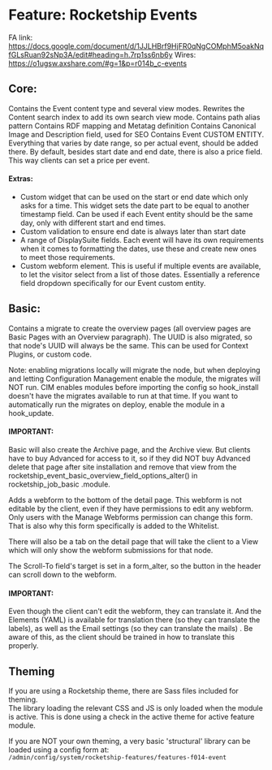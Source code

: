 # Feature: Rocketship Events

FA link:  
https://docs.google.com/document/d/1JJLHBrf9HjFR0qNgCOMphM5oakNqfGLsRuan92sNp3A/edit#heading=h.7rp1ss6nb6y
Wires:  
https://o1ugsw.axshare.com/#g=1&p=r014b_c-events

## Core:
Contains the Event content type and several view modes. 
Rewrites the Content search index to add its own search view mode.
Contains path alias pattern
Contains RDF mapping and Metatag definition
Contains Canonical Image and Description field, used for SEO
Contains Event CUSTOM ENTITY. 
Everything that varies by date range, so per actual event, should be added 
there.
By default, besides start date and end date, there is also a price field. 
This way clients can set a price per event.

#### Extras:
* Custom widget that can be used on the start or end date which only asks for
 a time. This widget
sets the date part to be equal to another timestamp field. Can be used if 
each Event entity should be the same day, only with different start and end 
times.
* Custom validation to ensure end date is always later than start date
* A range of DisplaySuite fields. Each event will have its own requirements 
when it comes to formatting the dates, use these and create new ones to meet 
those requirements. 
* Custom webform element. This is useful if multiple events are available, to let the visitor select from a list of those dates. Essentially a reference field dropdown specifically for our Event custom entity.

## Basic:
Contains a migrate to create the overview pages (all overview pages are Basic
 Pages with an Overview paragraph). The UUID is also migrated, so that node's
  UUID will always be the same. This can be used for Context Plugins, or 
  custom code.

Note: enabling migrations locally will migrate the node, but when deploying 
and letting Configuration Management enable the module, the migrates will NOT
 run. CIM enables modules before importing the config so hook_install doesn't
  have the migrates available to run at that time. If you want to automatically
run the migrates on deploy, enable the module in a hook_update.

#### IMPORTANT:
Basic will also create the Archive page, and the Archive view. But clients 
have to buy Advanced for access to it, so if they did NOT buy Advanced delete
 that page after site installation and remove that view from the 
 rocketship_event_basic_overview_field_options_alter() in rocketship_job_basic
 .module.

Adds a webform to the bottom of the detail page. This webform is not
 editable by the client, even if they have permissions to edit any webform. 
 Only users with the Manage Webforms permission can change this form. That is
  also why this form specifically is added to the Whitelist.

There will also be a tab on the detail page that will take the client to a 
View which will only show the webform submissions for that node. 

The Scroll-To field's target is set in a form_alter, so the button in the 
header can scroll down to the webform.

#### IMPORTANT:
Even though the client can't edit the webform, they can translate it. And the
 Elements (YAML) is  available for translation there (so they can translate 
 the labels), as well as the Email settings (so they can translate the mails)
 . Be aware of this, as the client should be trained in how to translate this
  properly.

## Theming

If you are using a Rocketship theme, there are Sass files included 
for theming.  
The library loading the relevant CSS and JS is only loaded when the module is active. This is done using a check in the active theme for active feature module.

If you are NOT your own theming, a very basic 'structural' library can be loaded using a config form at:  
`/admin/config/system/rocketship-features/features-f014-event`
